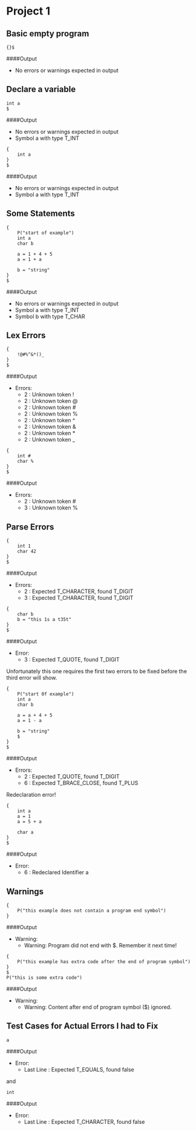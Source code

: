 Project 1
=========
Basic empty program
-------------------
```
{}$
```
####Output
*   No errors or warnings expected in output


Declare a variable
------------------
```
int a
$
```
####Output
*   No errors or warnings expected in output
*   Symbol a with type T_INT

```
{
    int a
}
$
```
####Output
*   No errors or warnings expected in output
*   Symbol a with type T_INT


Some Statements
---------------
```
{
    P("start of example")
    int a
    char b
    
    a = 1 + 4 + 5
    a = 1 + a
    
    b = "string"
}
$
```
####Output
*   No errors or warnings expected in output
*   Symbol a with type T_INT
*   Symbol b with type T_CHAR


Lex Errors
----------
```
{
    !@#%^&*()_
}
$
```
####Output
*   Errors:
    *   2 : Unknown token !
    *   2 : Unknown token @
    *   2 : Unknown token #
    *   2 : Unknown token %
    *   2 : Unknown token ^
    *   2 : Unknown token &
    *   2 : Unknown token \*
    *   2 : Unknown token \_

```
{
    int #
    char %
}
$
```
####Output
*   Errors:
    *   2 : Unknown token #
    *   3 : Unknown token %


Parse Errors
------------
```
{
    int 1
    char 42
}
$
```
####Output
*   Errors:
    *   2 : Expected T_CHARACTER, found T_DIGIT
    *   3 : Expected T_CHARACTER, found T_DIGIT

```
{
    char b
    b = "this 1s a t35t"
}
$
```
####Output
*   Error:
    *   3 : Expected T_QUOTE, found T_DIGIT

Unfortunately this one requires the first two errors to be fixed before the third error will show.
```
{
    P("start 0f example")
    int a
    char b
    
    a = a + 4 + 5
    a = 1 - a
    
    b = "string"
    $
}
$
```
####Output
*   Errors:
    *   2 : Expected T_QUOTE, found T_DIGIT
    *   6 : Expected T_BRACE_CLOSE, found T_PLUS

Redeclaration error!
```
{
    int a
    a = 1
    a = 5 + a
    
    char a
}
$
```
####Output
*   Error:
    *   6 : Redeclared Identifier a


Warnings
--------
```
{
    P("this example does not contain a program end symbol")
}
```
####Output
*   Warning:
    *   Warning: Program did not end with $. Remember it next time!

```
{
    P("this example has extra code after the end of program symbol")
}
$
P("this is some extra code")
```
####Output
*   Warning:
    *   Warning: Content after end of program symbol ($) ignored.


Test Cases for Actual Errors I had to Fix
------------------------------------------
```
a
```
####Output
*   Error:
    *   Last Line : Expected T_EQUALS, found false

and
```
int
```
####Output
*   Error:
    *   Last Line : Expected T_CHARACTER, found false
